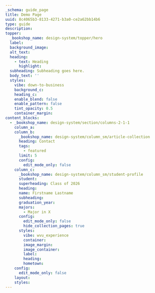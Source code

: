 ```yaml
---
_schema: guide_page
title: Demo Page
uuid: 8c4065b3-8133-4271-b3a0-ce2a62bb14b6
type: guide
description:
topper:
  _bookshop_name: design-system/topper/hero
  label:
  background_image:
  alt_text:
  heading:
    - text: Heading
      highlight:
  subheading: Subheading goes here.
  body_text: ''
  styles:
    vibe: down-to-business
    background_c:
    heading_c:
    enable_blend: false
    enable_pattern: false
    tint_opacity: 0.5
    container_margin:
content_blocks:
  - _bookshop_name: design-system/section/columns-2-1-1
    column_a:
    column_b:
      _bookshop_name: design-system/column_sm/article-collection
      heading: Contact
      tags:
        - featured
      limit: 5
      config:
        edit_mode_only: false
    column_c:
      _bookshop_name: design-system/column_sm/student-profile
      student:
      superheading: Class of 2026
      heading:
      name: Firstname Lastname
      subheading:
      graduation_year:
      majors:
        - Major in X
      config:
        edit_mode_only: false
        hide_collection_pages: true
      styles:
        vibe: wvu_experience
        container:
        image_margin:
        image_container:
        label:
        heading:
        hometown:
    config:
      edit_mode_only: false
    layout:
    styles:
---
```

